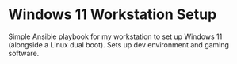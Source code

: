 # Windows 11 Workstation Setup

Simple Ansible playbook for my workstation to set up Windows 11 (alongside a Linux dual boot). Sets up dev environment and gaming software.